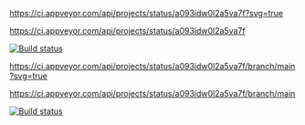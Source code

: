 https://ci.appveyor.com/api/projects/status/a093idw0l2a5va7f?svg=true



https://ci.appveyor.com/api/projects/status/a093idw0l2a5va7f



[![Build status](https://ci.appveyor.com/api/projects/status/a093idw0l2a5va7f?svg=true)](https://ci.appveyor.com/project/MKutsenkov/postman-echo123)



https://ci.appveyor.com/api/projects/status/a093idw0l2a5va7f/branch/main?svg=true



https://ci.appveyor.com/api/projects/status/a093idw0l2a5va7f/branch/main




[![Build status](https://ci.appveyor.com/api/projects/status/a093idw0l2a5va7f/branch/main?svg=true)](https://ci.appveyor.com/project/MKutsenkov/postman-echo123/branch/main)
